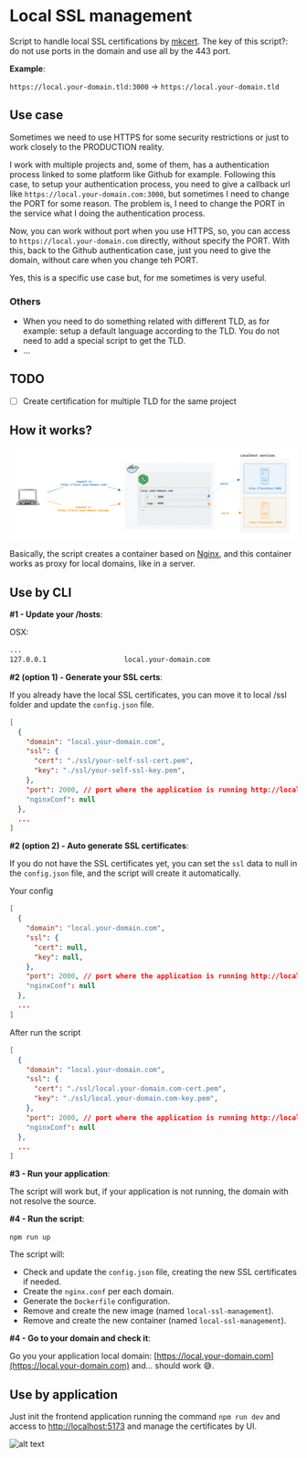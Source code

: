 # Local SSL management

Script to handle local SSL certifications by [mkcert](https://github.com/FiloSottile/mkcert). The key of this script?: do not use ports in the domain and use all by the 443 port.

**Example**:

`https://local.your-domain.tld:3000` → `https://local.your-domain.tld`

## Use case

Sometimes we need to use HTTPS for some security restrictions or just to work closely to the PRODUCTION reality.

I work with multiple projects and, some of them, has a authentication process linked to some platform like Github for example. Following this case, to setup your authentication process, you need to give a callback url like `https://local.your-domain.com:3000`, but sometimes I need to change the PORT for some reason. The problem is, I need to change the PORT in the service what I doing the authentication process.

Now, you can work without port when you use HTTPS, so, you can access to `https://local.your-domain.com` directly, without specify the PORT. With this, back to the Github authentication case, just you need to give the domain, without care when you change teh PORT.

Yes, this is a specific use case but, for me sometimes is very useful.

### Others

* When you need to do something related with different TLD, as for example: setup a default language according to the TLD. You do not need to add a special script to get the TLD.
* ...

## TODO

* [ ] Create certification for multiple TLD for the same project

## How it works?

![alt text](/architecture-schema.png)

Basically, the script creates a container based on [Nginx](https://hub.docker.com/_/nginx), and this container works as proxy for local domains, like in a server.

## Use by CLI

**#1 - Update your /hosts**:

OSX:

```bash
...
127.0.0.1					local.your-domain.com
```

**#2 (option 1) - Generate your SSL certs**:

If you already have the local SSL certificates, you can move it to local /ssl folder and update the `config.json` file.

```json
[
  {
    "domain": "local.your-domain.com",
    "ssl": {
      "cert": "./ssl/your-self-ssl-cert.pem",
      "key": "./ssl/your-self-ssl-key.pem",
    },
    "port": 2000, // port where the application is running http://localhost:2000
    "nginxConf": null
  },
  ...
]
```

**#2 (option 2) - Auto generate SSL certificates**:

If you do not have the SSL certificates yet, you can set the `ssl` data to null in the `config.json` file, and the script will create it automatically.

Your config

```json
[
  {
    "domain": "local.your-domain.com",
    "ssl": {
      "cert": null,
      "key": null,
    },
    "port": 2000, // port where the application is running http://localhost:2000
    "nginxConf": null
  },
  ...
]
```

After run the script

```json
[
  {
    "domain": "local.your-domain.com",
    "ssl": {
      "cert": "./ssl/local.your-domain.com-cert.pem",
      "key": "./ssl/local.your-domain.com-key.pem",
    },
    "port": 2000, // port where the application is running http://localhost:2000
    "nginxConf": null
  },
  ...
]
```

**#3 - Run your application**:

The script will work but, if your application is not running, the domain with not resolve the source.

**#4 - Run the script**:

`npm run up`

The script will:

- Check and update the `config.json` file, creating the new SSL certificates if needed.
- Create the `nginx.conf` per each domain.
- Generate the `Dockerfile` configuration.
- Remove and create the new image (named `local-ssl-management`).
- Remove and create the new container (named `local-ssl-management`).

**#4 - Go to your domain and check it**:

Go you your application local domain: [https://local.your-domain.com](https://local.your-domain.com) and... should work 😅.

## Use by application

Just init the frontend application running the command `npm run dev` and access to [http://localhost:5173](http://localhost:5173) and manage the certificates by UI.

![alt text](/app-screenshot.png)
